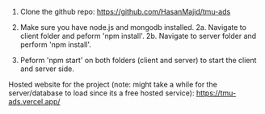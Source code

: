 1. Clone the github repo: <https://github.com/HasanMajid/tmu-ads>

2. Make sure you have node.js and mongodb installed.
    2a. Navigate to client folder and peform 'npm install'.
    2b. Navigate to server folder and perform 'npm install'.

3. Peform 'npm start' on both folders (client and server) to start the client and server side.

Hosted website for the project (note: might take a while for the server/database to load since its a free hosted service):
<https://tmu-ads.vercel.app/>
